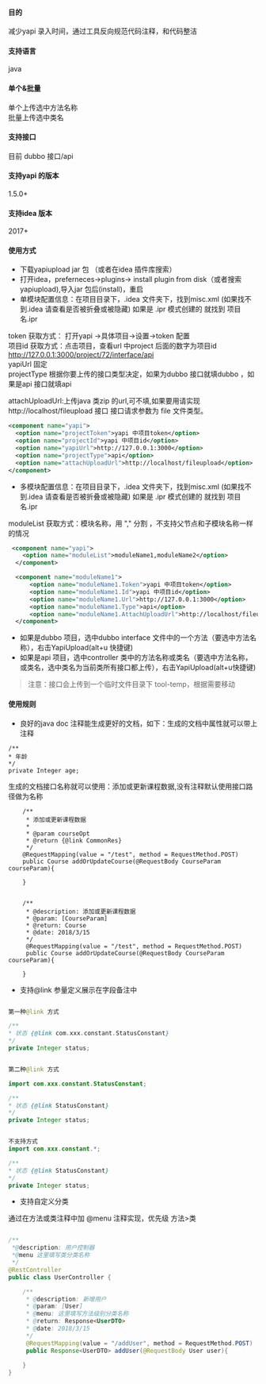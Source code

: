 #### 目的
减少yapi 录入时间，通过工具反向规范代码注释，和代码整洁

#### 支持语言
java

#### 单个&批量

单个上传选中方法名称 <br>
批量上传选中类名 <br>

#### 支持接口
目前 dubbo 接口/api

#### 支持yapi 的版本
1.5.0+

#### 支持idea 版本
2017+


#### 使用方式
- 下载yapiupload jar 包 （或者在idea 插件库搜索）
- 打开idea，preferneces->plugins-> install plugin from disk（或者搜索 yapiupload),导入jar 包后(install)，重启
- 单模块配置信息：在项目目录下，.idea 文件夹下，找到misc.xml   (如果找不到.idea 请查看是否被折叠或被隐藏) 如果是 .ipr 模式创建的
就找到 项目名.ipr


token 获取方式： 打开yapi ->具体项目->设置->token 配置 <br>
项目id 获取方式：点击项目，查看url 中project 后面的数字为项目id  http://127.0.0.1:3000/project/72/interface/api<br>
yapiUrl 固定<br>
projectType 根据你要上传的接口类型决定，如果为dubbo 接口就填dubbo ，如果是api 接口就填api<br>

attachUploadUrl:上传java 类zip 的url,可不填,如果要用请实现http://localhost/fileupload 接口
接口请求参数为 file  文件类型。


```xml
<component name="yapi">
  <option name="projectToken">yapi 中项目token</option>
  <option name="projectId">yapi 中项目id</option>
  <option name="yapiUrl">http://127.0.0.1:3000</option>
  <option name="projectType">api</option>
  <option name="attachUploadUrl">http://localhost/fileupload</option>
</component>
```

- 多模块配置信息：在项目目录下，.idea 文件夹下，找到misc.xml   (如果找不到.idea 请查看是否被折叠或被隐藏) 如果是 .ipr 模式创建的
          就找到 项目名.ipr
          
moduleList 获取方式：模块名称，用 "," 分割 ，不支持父节点和子模块名称一样的情况      
          
```xml
 <component name="yapi">
    <option name="moduleList">moduleName1,moduleName2</option>
  </component>

  <component name="moduleName1">
      <option name="moduleName1.Token">yapi 中项目token</option>
      <option name="moduleName1.Id">yapi 中项目id</option>
      <option name="moduleName1.Url">http://127.0.0.1:3000</option>
      <option name="moduleName1.Type">api</option>
      <option name="moduleName1.AttachUploadUrl">http://localhost/fileupload</option>
  </component>

```          

- 如果是dubbo 项目，选中dubbo interface 文件中的一个方法（要选中方法名称），右击YapiUpload(alt+u 快捷键)
- 如果是api 项目，选中controller 类中的方法名称或类名（要选中方法名称，或类名，选中类名为当前类所有接口都上传），右击YapiUpload(alt+u快捷键)




> 注意：接口会上传到一个临时文件目录下 tool-temp，根据需要移动



#### 使用规则

- 良好的java doc 注释能生成更好的文档，如下：生成的文档中属性就可以带上注释

```
/** 
* 年龄
*/
private Integer age;

```

生成的文档接口名称就可以使用：添加或更新课程数据,没有注释默认使用接口路径做为名称

```
    /**
     * 添加或更新课程数据
     *
     * @param courseOpt
     * @return {@link CommonRes}
     */
    @RequestMapping(value = "/test", method = RequestMethod.POST)
    public Course addOrUpdateCourse(@RequestBody CourseParam courseParam){
    
    }
    
    
    /**
     * @description: 添加或更新课程数据
     * @param: [CourseParam]
     * @return: Course
     * @date: 2018/3/15
     */
     @RequestMapping(value = "/test", method = RequestMethod.POST)
     public Course addOrUpdateCourse(@RequestBody CourseParam courseParam){
    
    }

```

- 支持@link 参量定义展示在字段备注中


```java

第一种@link 方式

/** 
* 状态 {@link com.xxx.constant.StatusConstant}
*/
private Integer status;


第二种@link 方式

import com.xxx.constant.StatusConstant;

/** 
* 状态 {@link StatusConstant}
*/
private Integer status;


不支持方式
import com.xxx.constant.*;

/** 
* 状态 {@link StatusConstant}
*/
private Integer status;

``` 

- 支持自定义分类 

通过在方法或类注释中加  @menu 注释实现，优先级 方法>类


```java 

/** 
 *@description: 用户控制器
 *@menu 这里填写类分类名称
 */   
@RestController
public class UserController {

    /**
     * @description: 新增用户
     * @param: [User]
     * @menu: 这里填写方法级别分类名称
     * @return: Response<UserDTO>
     * @date: 2018/3/15
     */
     @RequestMapping(value = "/addUser", method = RequestMethod.POST)
     public Response<UserDTO> addUser(@RequestBody User user){
    
    }
}

```